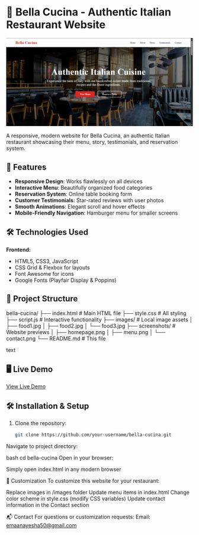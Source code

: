 # 🍝 Bella Cucina - Authentic Italian Restaurant Website

![Bella Cucina Home Page](SS1.png)

A responsive, modern website for Bella Cucina, an authentic Italian restaurant showcasing their menu, story, testimonials, and reservation system.

## 🚀 Features

- **Responsive Design**: Works flawlessly on all devices
- **Interactive Menu**: Beautifully organized food categories
- **Reservation System**: Online table booking form
- **Customer Testimonials**: Star-rated reviews with user photos
- **Smooth Animations**: Elegant scroll and hover effects
- **Mobile-Friendly Navigation**: Hamburger menu for smaller screens

## 🛠 Technologies Used

**Frontend:**
- HTML5, CSS3, JavaScript
- CSS Grid & Flexbox for layouts
- Font Awesome for icons
- Google Fonts (Playfair Display & Poppins)

## 📂 Project Structure

bella-cucina/
├── index.html # Main HTML file
├── style.css # All styling
├── script.js # Interactive functionality
├── images/ # Local image assets
│ ├── food1.jpg
│ ├── food2.jpg
│ └── food3.jpg
├── screenshots/ # Website previews
│ ├── homepage.png
│ ├── menu.png
│ └── contact.png
└── README.md # This file

text

## 🖥️ Live Demo

[View Live Demo](https://ayesha-emaan.github.io/Italian-Restaurant-Website/) 

## 🛠️ Installation & Setup

1. Clone the repository:
   ```bash
   git clone https://github.com/your-username/bella-cucina.git
Navigate to project directory:

bash
cd bella-cucina
Open in your browser:

Simply open index.html in any modern browser

📝 Customization
To customize this website for your restaurant:

Replace images in /images folder
Update menu items in index.html
Change color scheme in style.css (modify CSS variables)
Update contact information in the Contact section

📬 Contact
For questions or customization requests:
Email: emaanayesha50@gmail.com

